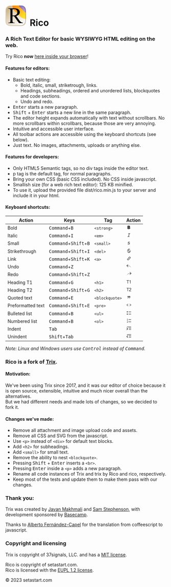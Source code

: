 # <img style="margin-right: 0.2em;" src="assets/gfx/icon-rico/icon-rico-512.png" alt="Rico Logo" width="64" height="64"> Rico

### A Rich Text Editor for basic WYSIWYG HTML editing on the web.


Try Rico **now** [here inside your browser](https://setastart.com/en/rico)!


#### Features for editors:
- Basic text editing:
  - Bold, italic, small, striketrough, links.
  - Headings, subheadings, ordered and unordered lists, blockquotes and code sections.
  - Undo and redo.
- <kbd>Enter</kbd> starts a new paragraph.
- <kbd>Shift</kbd> + <kbd>Enter</kbd> starts a new line in the same paragraph.
- The editor height expands automatically with text without scrollbars. No more scrollbars within scrollbars, because those are very annoying.
- Intuitive and accessible user interface.
- All toolbar actions are accessible using the keyboard shortcuts (see below).
- Just text. No images, attachments, uploads or anything else.


#### Features for developers:
- Only HTML5 Semantic tags, so no div tags inside the editor text.
- p tag is the default tag, for normal paragraphs.
- Bring your own CSS (basic CSS included). No CSS inside javascript.
- Smallish size (for a web rich text editor): 125 KB minified.
- To use it, upload the provided file dist/rico.min.js to your server and include it in your html.


#### Keyboard shortcuts:

| Action            | Keys                                             | Tag            | Action                                                                       |
|-------------------|--------------------------------------------------|----------------|------------------------------------------------------------------------------|
| Bold              | <kbd>Command</kbd>+<kbd>B</kbd>                  | `<strong>`     | <img width="16" alt="Bold" src="assets/gfx/rico/rico-bold.png">              |
| Italic            | <kbd>Command</kbd>+<kbd>I</kbd>                  | `<em>`         | <img width="16" alt="Italic" src="assets/gfx/rico/rico-italic.png">          |
| Small             | <kbd>Command</kbd>+<kbd>Shift</kbd>+<kbd>B</kbd> | `<small>`      | <img width="16" alt="Small" src="assets/gfx/rico/rico-small.png">            |
| Strikethrough     | <kbd>Command</kbd>+<kbd>Shift</kbd>+<kbd>I</kbd> | `<del>`        | <img width="16" alt="Striketrough" src="assets/gfx/rico/rico-strike.png">    |
| Link              | <kbd>Command</kbd>+<kbd>Shift</kbd>+<kbd>K</kbd> | `<a>`          | <img width="16" alt="Link" src="assets/gfx/rico/rico-link.png">              |
| Undo              | <kbd>Command</kbd>+<kbd>Z</kbd>                  |                | <img width="16" alt="Undo" src="assets/gfx/rico/rico-undo.png">              |
| Redo              | <kbd>Command</kbd>+<kbd>Shift</kbd>+<kbd>Z</kbd> |                | <img width="16" alt="Redo" src="assets/gfx/rico/rico-redo.png">              |
| Heading T1        | <kbd>Command</kbd>+<kbd>G</kbd>                  | `<h1>`         | <img width="16" alt="Heading T1" src="assets/gfx/rico/rico-t1.png">          |
| Heading T2        | <kbd>Command</kbd>+<kbd>Shift</kbd>+<kbd>G</kbd> | `<h2>`         | <img width="16" alt="Subheading T2" src="assets/gfx/rico/rico-t2.png">       |
| Quoted text       | <kbd>Command</kbd>+<kbd>E</kbd>                  | `<blockquote>` | <img width="16" alt="Quoted text" src="assets/gfx/rico/rico-quote.png">      |
| Preformatted text | <kbd>Command</kbd>+<kbd>Shift</kbd>+<kbd>E</kbd> | `<pre>`        | <img width="16" alt="Preformatted text" src="assets/gfx/rico/rico-code.png"> |
| Bulleted list     | <kbd>Command</kbd>+<kbd>B</kbd>                  | `<ul>`         | <img width="16" alt="Bulleted list" src="assets/gfx/rico/rico-bullets.png">  |
| Numbered list     | <kbd>Command</kbd>+<kbd>B</kbd>                  | `<ol>`         | <img width="16" alt="Numbered list" src="assets/gfx/rico/rico-numbers.png">  |
| Indent            | <kbd>Tab</kbd>                                   |                | <img width="16" alt="Indent" src="assets/gfx/rico/rico-indent.png">          |
| Unindent          | <kbd>Shift</kbd>+<kbd>Tab</kbd>                  |                | <img width="16" alt="Unindent" src="assets/gfx/rico/rico-unindent.png">      |

*Note: Linux and Windows users use <kbd>Control</kbd> instead of <kbd>Command</kbd>.*

### Rico is a fork of [Trix](https://github.com/basecamp/rico).


#### Motivation:
We've been using Trix since 2017, and it was our editor of choice because it is open source, extensible, intuitive and much nicer overall than the alternatives.  
But we had different needs and made lots of changes, so we decided to fork it.


#### Changes we've made:
- Remove all attachment and image upload code and assets.
- Remove all CSS and SVG from the javascript.
- Use `<p>` instead of `<div>` for default text blocks.
- Add `<h2>` for subheadings.
- Add `<small>` for small text.
- Remove the ability to nest `<blockquote>`.
- Pressing <kbd>Shift</kbd> + <kbd>Enter</kbd> inserts a `<br>`.
- Pressing <kbd>Enter</kbd> inside a `<p>` adds a new paragraph.
- Rename all code instances of Trix and trix by Rico and rico, respectively.
- Keep most of the tests and update them to make them pass with our changes.


### Thank you:

Trix was created by [Javan Makhmali](https://twitter.com/javan) and [Sam Stephenson](https://twitter.com/sstephenson), with development sponsored by [Basecamp](https://basecamp.com/).

Thanks to [Alberto Fernández-Capel](https://github.com/afcapel) for the translation from coffeescript to javascript.


### Copyright and licensing

Trix is copyright of 37signals, LLC. and has a [MIT license](/LICENSE-TRIX).

Rico is copyright of setastart.com.   
Rico is licensed with the [EUPL 1.2 license](/LICENSE).

© 2023 setastart.com
